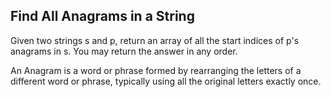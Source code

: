 ## Find All Anagrams in a String
Given two strings s and p, return an array of all the start indices of p's anagrams in s. You may return the answer in any order.

An Anagram is a word or phrase formed by rearranging the letters of a different word or phrase, typically using all the original letters exactly once.
